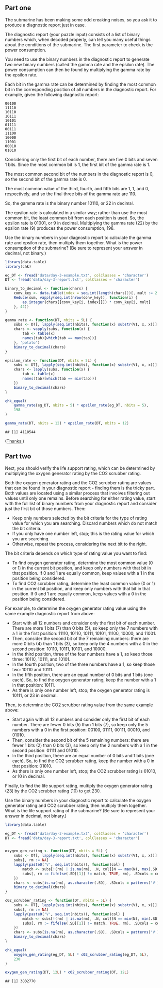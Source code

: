 
## Part one

The submarine has been making some odd creaking noises, so you ask it to
produce a diagnostic report just in case.

The diagnostic report (your puzzle input) consists of a list of binary
numbers which, when decoded properly, can tell you many useful things
about the conditions of the submarine. The first parameter to check is
the power consumption.

You need to use the binary numbers in the diagnostic report to generate
two new binary numbers (called the gamma rate and the epsilon rate). The
power consumption can then be found by multiplying the gamma rate by the
epsilon rate.

Each bit in the gamma rate can be determined by finding the most common
bit in the corresponding position of all numbers in the diagnostic
report. For example, given the following diagnostic report:

    00100
    11110
    10110
    10111
    10101
    01111
    00111
    11100
    10000
    11001
    00010
    01010

Considering only the first bit of each number, there are five 0 bits and
seven 1 bits. Since the most common bit is 1, the first bit of the gamma
rate is 1.

The most common second bit of the numbers in the diagnostic report is 0,
so the second bit of the gamma rate is 0.

The most common value of the third, fourth, and fifth bits are 1, 1, and
0, respectively, and so the final three bits of the gamma rate are 110.

So, the gamma rate is the binary number 10110, or 22 in decimal.

The epsilon rate is calculated in a similar way; rather than use the
most common bit, the least common bit from each position is used. So,
the epsilon rate is 01001, or 9 in decimal. Multiplying the gamma rate
(22) by the epsilon rate (9) produces the power consumption, 198.

Use the binary numbers in your diagnostic report to calculate the gamma
rate and epsilon rate, then multiply them together. What is the power
consumption of the submarine? (Be sure to represent your answer in
decimal, not binary.)

``` r
library(data.table)
library(chk)

eg_DT <- fread('data/day-3-example.txt', colClasses = 'character')
DT <- fread('data/day-3-report.txt', colClasses = 'character')

binary_to_decimal <- function(chars) {
    conv_key <- data.table(index = seq.int(length(chars)))[, mult := 2 ^ rev(index - 1)]
    Reduce(sum, vapply(seq.int(nrow(conv_key)), function(i) {
        as.integer(chars[[conv_key[i, index]]]) * conv_key[i, mult]
    }, 42))
}

gamma_rate <- function(DT, nbits = 5L) {
    subs <- DT[, lapply(seq.int(nbits), function(x) substr(V1, x, x))]
    chars <- vapply(subs, function(x) {
        tab <- table(x)
        names(tab)[which(tab == max(tab))]
    }, 'potato')
    binary_to_decimal(chars)
}

epsilon_rate <- function(DT, nbits = 5L) {
    subs <- DT[, lapply(seq.int(nbits), function(x) substr(V1, x, x))]
    chars <- lapply(subs, function(x) {
        tab <- table(x)
        names(tab)[which(tab == min(tab))]
    })
    binary_to_decimal(chars)
}

chk_equal(
    gamma_rate(eg_DT, nbits = 5) * epsilon_rate(eg_DT, nbits = 5),
    198
)

gamma_rate(DT, nbits = 12) * epsilon_rate(DT, nbits = 12)
```

    ## [1] 4118544

([Thanks.](https://www.sciencedirect.com/topics/computer-science/binary-to-decimal-conversion))

## Part two

Next, you should verify the life support rating, which can be determined
by multiplying the oxygen generator rating by the CO2 scrubber rating.

Both the oxygen generator rating and the CO2 scrubber rating are values
that can be found in your diagnostic report - finding them is the tricky
part. Both values are located using a similar process that involves
filtering out values until only one remains. Before searching for either
rating value, start with the full list of binary numbers from your
diagnostic report and consider just the first bit of those numbers.
Then:

-   Keep only numbers selected by the bit criteria for the type of
    rating value for which you are searching. Discard numbers which do
    not match the bit criteria.
-   If you only have one number left, stop; this is the rating value for
    which you are searching.
-   Otherwise, repeat the process, considering the next bit to the
    right.

The bit criteria depends on which type of rating value you want to find:

-   To find oxygen generator rating, determine the most common value (0
    or 1) in the current bit position, and keep only numbers with that
    bit in that position. If 0 and 1 are equally common, keep values
    with a 1 in the position being considered.
-   To find CO2 scrubber rating, determine the least common value (0
    or 1) in the current bit position, and keep only numbers with that
    bit in that position. If 0 and 1 are equally common, keep values
    with a 0 in the position being considered.

For example, to determine the oxygen generator rating value using the
same example diagnostic report from above:

-   Start with all 12 numbers and consider only the first bit of each
    number. There are more 1 bits (7) than 0 bits (5), so keep only the
    7 numbers with a 1 in the first position: 11110, 10110, 10111,
    10101, 11100, 10000, and 11001.
-   Then, consider the second bit of the 7 remaining numbers: there are
    more 0 bits (4) than 1 bits (3), so keep only the 4 numbers with a 0
    in the second position: 10110, 10111, 10101, and 10000.
-   In the third position, three of the four numbers have a 1, so keep
    those three: 10110, 10111, and 10101.
-   In the fourth position, two of the three numbers have a 1, so keep
    those two: 10110 and 10111.
-   In the fifth position, there are an equal number of 0 bits and 1
    bits (one each). So, to find the oxygen generator rating, keep the
    number with a 1 in that position: 10111.
-   As there is only one number left, stop; the oxygen generator rating
    is 10111, or 23 in decimal.

Then, to determine the CO2 scrubber rating value from the same example
above:

-   Start again with all 12 numbers and consider only the first bit of
    each number. There are fewer 0 bits (5) than 1 bits (7), so keep
    only the 5 numbers with a 0 in the first position: 00100, 01111,
    00111, 00010, and 01010.
-   Then, consider the second bit of the 5 remaining numbers: there are
    fewer 1 bits (2) than 0 bits (3), so keep only the 2 numbers with a
    1 in the second position: 01111 and 01010.
-   In the third position, there are an equal number of 0 bits and 1
    bits (one each). So, to find the CO2 scrubber rating, keep the
    number with a 0 in that position: 01010.
-   As there is only one number left, stop; the CO2 scrubber rating is
    01010, or 10 in decimal.

Finally, to find the life support rating, multiply the oxygen generator
rating (23) by the CO2 scrubber rating (10) to get 230.

Use the binary numbers in your diagnostic report to calculate the oxygen
generator rating and CO2 scrubber rating, then multiply them together.
What is the life support rating of the submarine? (Be sure to represent
your answer in decimal, not binary.)

``` r
library(data.table)

eg_DT <- fread('data/day-3-example.txt', colClasses = 'character')
DT <- fread('data/day-3-report.txt', colClasses = 'character')


oxygen_gen_rating <- function(DT, nbits = 5L) {
    subs <- DT[, lapply(seq.int(nbits), function(x) substr(V1, x, x))]
    subs[, rm := NA]
    lapply(paste0('V', seq.int(nbits)), function(col) {
        match <- subs[!(rm) | is.na(rm), .N, col][N == max(N), max(.SD[[1]]), .SDcols = col]
        subs[, rm := fifelse(.SD[[1]] != match, TRUE, rm), .SDcols = col]
    })
    chars <- subs[is.na(rm), as.character(.SD), .SDcols = patterns('V')]
    binary_to_decimal(chars)
}

c02_scrubber_rating <- function(DT, nbits = 5L) {
    subs <- DT[, lapply(seq.int(nbits), function(x) substr(V1, x, x))]
    subs[, rm := NA]
    lapply(paste0('V', seq.int(nbits)), function(col) {
        match <- subs[!(rm) | is.na(rm), .N, col][N == min(N), min(.SD[[1]]), .SDcols = col]
        subs[, rm := fifelse(.SD[[1]] != match, TRUE, rm), .SDcols = col]
    })
    chars <- subs[is.na(rm), as.character(.SD), .SDcols = patterns('V')]
    binary_to_decimal(chars)
}

chk_equal(
    oxygen_gen_rating(eg_DT, 5L) * c02_scrubber_rating(eg_DT, 5L),
    230
)

oxygen_gen_rating(DT, 12L) * c02_scrubber_rating(DT, 12L)
```

    ## [1] 3832770
